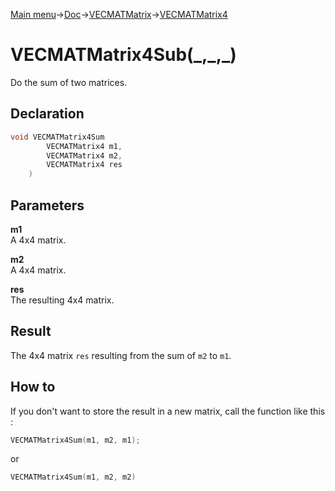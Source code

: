 [Main menu](../../../../Readme.md)->[Doc](../../../VECMATKit.md)->[VECMATMatrix](../../VECMATMatrix.md)->[VECMATMatrix4](../../VECMATMatrix4.md)

# VECMATMatrix4Sub(\_,\_,\_)
Do the sum of two matrices.

## **Declaration**
```C
void VECMATMatrix4Sum
		VECMATMatrix4 m1,
		VECMATMatrix4 m2,
		VECMATMatrix4 res
	)
```


## **Parameters**
**m1**  
A 4x4 matrix.

**m2**  
A 4x4 matrix.

**res**  
The resulting 4x4 matrix.


## **Result**
The 4x4 matrix `res` resulting from the sum of `m2` to `m1`.

## How to
If you don't want to store the result in a new matrix, call the function like this :

```C
VECMATMatrix4Sum(m1, m2, m1);
```
or

```C
VECMATMatrix4Sum(m1, m2, m2)
```
